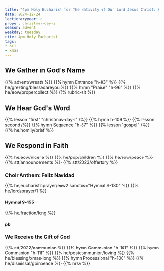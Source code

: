 ```yaml
---
title: "4pm Holy Eucharist for The Nativity of Our Lord Jesus Christ: Christmas Day"
date: 2024-12-24
lectionaryyear: c
proper: christmas-day-i
season: advent
weekday: tuesday
rite: 4pm Holy Eucharist
tags:
- StT
- xmas
---
```

## We Gather in God's Name
{{% advent/wreath %}}
{{% hymn Entrance "h-83" %}}
{{% he/greeting/blessedareyou %}}
{{% hymn "Praise" "h-96" %}}
{{% he/eow/propercollect %}}
{{% rubric-sit %}}
## We Hear God's Word
{{% lesson "first" "christmas-day-i" /%}}
{{% hymn h-109 %}}
{{% lesson second /%}}
{{% hymn Sequence "h-87" %}}
{{% lesson "gospel" /%}}
{{% he/homily/brief %}}
## We Respond in Faith
{{% he/eow/nicene %}}
{{% he/pop/children %}}
{{% he/eow/peace %}}
{{% stt/announcements %}}
{{% stt/2023/offertory %}}
### Choir Anthem: Feliz Navidad
{{% he/eucharisticprayer/eow2 sanctus="Hymnal S-130" %}}
{{% he/lordsprayer/1 %}}
#### Hymnal S-155
{{% he/fraction/long %}}
##### pb
### We Receive the Gift of God
{{% stt/2022/communion %}}
{{% hymn Communion "h-101" %}}
{{% hymn Communion "h-111" %}}
{{% he/postcommunion/loving %}}
{{% he/blessing/xmas-long %}}
{{% hymn Processional "h-100" %}}
{{% he/dismissal/goinpeace %}}
{{% nrsv %}}

